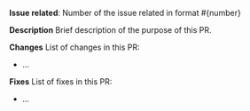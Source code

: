 **Issue related**: Number of the issue related in format #{number}

**Description**
Brief description of the purpose of this PR.


**Changes**
List of changes in this PR:

- ...

**Fixes**
List of fixes in this PR:

- ...
